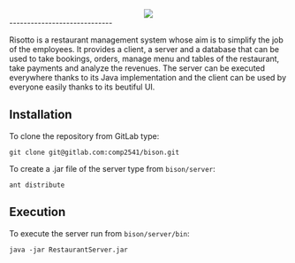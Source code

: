 <div align="center">
    <img src="https://gitlab.com/comp2541/bison/blob/data-binding/client/Icon.jpg">
</div>
-----------------------------

Risotto is a restaurant management system whose aim is to simplify the job of
the employees.
It provides a client, a server and a database that can be used to take bookings,
orders, manage menu and tables of the restaurant, take payments and analyze
the revenues.
The server can be executed everywhere thanks to its Java implementation and the
client can be used by everyone easily thanks to its beutiful UI.

## Installation
To clone the repository from GitLab type:
```
git clone git@gitlab.com:comp2541/bison.git
```

To create a .jar file of the server type from `bison/server`:
```
ant distribute
```

## Execution
To execute the server run from `bison/server/bin`:
```
java -jar RestaurantServer.jar
```